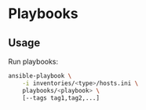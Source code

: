 # Playbooks

## Usage

Run playbooks:
```bash
ansible-playbook \
    -i inventories/<type>/hosts.ini \
    playbooks/<playbook> \
    [--tags tag1,tag2,...]
```
